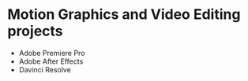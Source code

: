 # Motion Graphics and Video Editing projects

- Adobe Premiere Pro
- Adobe After Effects
- Davinci Resolve
